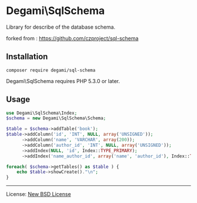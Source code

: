 
# Degami\SqlSchema

Library for describe of the database schema.

forked from : https://github.com/czproject/sql-schema

## Installation

```
composer require degami/sql-schema
```

Degami\SqlSchema requires PHP 5.3.0 or later.

## Usage

``` php
use Degami\SqlSchema\Index;
$schema = new Degami\SqlSchema\Schema;

$table = $schema->addTable('book');
$table->addColumn('id', 'INT', NULL, array('UNSIGNED'));
      ->addColumn('name', 'VARCHAR', array(200));
      ->addColumn('author_id', 'INT', NULL, array('UNSIGNED'));
      ->addIndex(NULL, 'id', Index::TYPE_PRIMARY);
      ->addIndex('name_author_id', array('name', 'author_id'), Index::TYPE_UNIQUE);

foreach( $schema->getTables() as $table ) {
    echo $table->showCreate()."\n";
}
```

------------------------------

License: [New BSD License](license.md)
